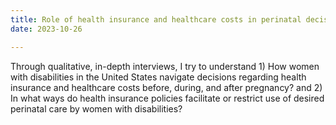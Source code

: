 ```yaml
---
title: Role of health insurance and healthcare costs in perinatal decision-making and well-being among women with disabilities
date: 2023-10-26

---
```


Through qualitative, in-depth interviews, I try to understand 1) How women with disabilities in the United States navigate decisions regarding health insurance and healthcare costs before, during, and after pregnancy? and 2) In what ways do health insurance policies facilitate or restrict use of desired perinatal care by women with disabilities?
